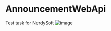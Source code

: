 # AnnouncementWebApi
Test task for NerdySoft
![image](https://github.com/AndriyBorkovich/AnnouncementWebApi/assets/92755910/8ba3b613-6214-420a-925b-96e8fb2996f9)
